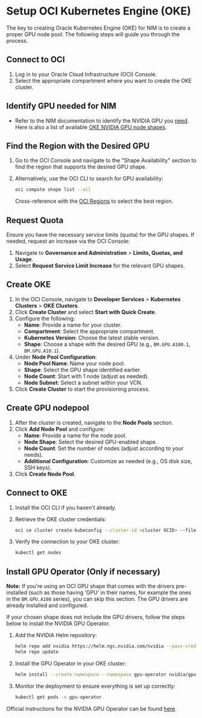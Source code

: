 # Setup OCI Kubernetes Engine (OKE)

The key to creating Oracle Kubernetes Engine (OKE) for NIM is to create a proper GPU node pool. The following steps will guide you through the process.

## Connect to OCI

1. Log in to your Oracle Cloud Infrastructure (OCI) Console.
2. Select the appropriate compartment where you want to create the OKE cluster.

## Identify GPU needed for NIM

- Refer to the NIM documentation to identify the NVIDIA GPU you [need](https://docs.nvidia.com/nim/large-language-models/latest/support-matrix.html). Here is also a list of available [OKE NVIDIA GPU node shapes](https://docs.oracle.com/en-us/iaas/Content/Compute/References/computeshapes.htm#vm-gpu).


## Find the Region with the Desired GPU

1. Go to the OCI Console and navigate to the "Shape Availability" section to find the region that supports the desired GPU shape.
2. Alternatively, use the OCI CLI to search for GPU availability:

   ```bash
   oci compute shape list --all
   ```

   Cross-reference with the [OCI Regions](https://www.oracle.com/cloud/data-regions.html) to select the best region.

## Request Quota

Ensure you have the necessary service limits (quota) for the GPU shapes. If needed, request an increase via the OCI Console:

1. Navigate to **Governance and Administration** > **Limits, Quotas, and Usage**.
2. Select **Request Service Limit Increase** for the relevant GPU shapes.

## Create OKE

1. In the OCI Console, navigate to **Developer Services** > **Kubernetes Clusters** > **OKE Clusters**.
2. Click **Create Cluster** and select **Start with Quick Create**.
3. Configure the following:
   - **Name**: Provide a name for your cluster.
   - **Compartment**: Select the appropriate compartment.
   - **Kubernetes Version**: Choose the latest stable version.
   - **Shape**: Choose a shape with the desired GPU (e.g., `BM.GPU.A100.1`, `BM.GPU.A10.1`).
4. Under **Node Pool Configuration**:
   - **Node Pool Name**: Name your node pool.
   - **Shape**: Select the GPU shape identified earlier.
   - **Node Count**: Start with 1 node (adjust as needed).
   - **Node Subnet**: Select a subnet within your VCN.
5. Click **Create Cluster** to start the provisioning process.

## Create GPU nodepool

1. After the cluster is created, navigate to the **Node Pools** section.
2. Click **Add Node Pool** and configure:
   - **Name**: Provide a name for the node pool.
   - **Node Shape**: Select the desired GPU-enabled shape.
   - **Node Count**: Set the number of nodes (adjust according to your needs).
   - **Additional Configuration**: Customize as needed (e.g., OS disk size, SSH keys).
3. Click **Create Node Pool**.

## Connect to OKE

1. Install the OCI CLI if you haven't already.
2. Retrieve the OKE cluster credentials:

   ```bash
   oci ce cluster create-kubeconfig --cluster-id <cluster OCID> --file $HOME/.kube/config --region <region> --token-version 2.0.0 --kube-endpoint PUBLIC_ENDPOINT
   ```

3. Verify the connection to your OKE cluster:

   ```bash
   kubectl get nodes
   ```

## Install GPU Operator (Only if necessary)

**Note:** If you're using an OCI GPU shape that comes with the drivers pre-installed (such as those  having 'GPU' in their names, for example the ones in the `BM.GPU.A100` series), you can skip this section. The GPU drivers are already installed and configured. 

If your chosen shape does not include the GPU drivers, follow the steps below to install the NVIDIA GPU Operator.

1. Add the NVIDIA Helm repository:

   ```bash
   helm repo add nvidia https://helm.ngc.nvidia.com/nvidia --pass-credentials
   helm repo update
   ```

2. Install the GPU Operator in your OKE cluster:

   ```bash
   helm install --create-namespace --namespace gpu-operator nvidia/gpu-operator --wait --generate-name
   ```

3. Monitor the deployment to ensure everything is set up correctly:

   ```bash
   kubectl get pods -n gpu-operator
   ```

Official instructions for the NVIDIA GPU Operator can be found [here](https://docs.nvidia.com/datacenter/cloud-native/gpu-operator/latest/getting-started.html).
